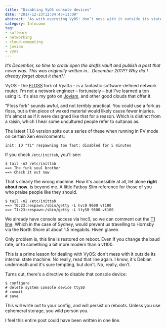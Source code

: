 ```yaml
---
title: "Disabling VyOS console devices"
date: "2017-12-23T12:04:45+11:00"
abstract: "As with everyting VyOS: don’t mess with it outside its state machine!"
category: Infocomm
tag:
- software
- networking
- cloud-computing
- joviam
- vyos
---
```

<p style="font-style:italic">It’s December, so time to crack open the drafts vault and publish a post that never was. This was originally written in... December 2017!? Why did I already forget about it then?!</p>

VyOS – the <abbr title="free, libre, open source software">FLOSS</abbr> fork of Vyatta – is a fantastic software-defined network router. I'm not a network engineer – fortunately – but I've learned a ton using it. It's also my goto on [Joviam], and other good clouds that offer it.

"Floss fork" sounds awful, and not terribly practical. You could use a fork as floss, but a thin piece of waxed material would likely cause fewer injuries. It's almost as if it were designed like that for a reason. Which is distinct from a raisin, which I hear some uncultured people refer to sultanas as.

The latest 1.1.8 version spits out a series of these when running in PV mode on certain Xen environments:

    init: ID "T1" respawning too fast: disabled for 5 minutes

If you check `/etc/inittab`, you'll see:

    $ tail -n2 /etc/inittab
    ==> The funk soul brother
    ==> Check it out now

That's clearly the wrong machine. How it's accessible at all, let alone **right about now**, is beyond me. A little Fatboy Slim reference for those of you who praise people like they should.

    $ tail -n2 /etc/inittab
    ==> T0:23:respawn:/sbin/getty -L hvc0 9600 vt100
    ==> T1:23:respawn:/sbin/getty -L ttyS0 9600 vt100

We already have console access via hvc0, so we can comment out the [T1 line]. Which in the case of Sydney, would prevent us travelling to Hornsby via the North Shore at about 1.5 megabits. Hiven glaven.

Only problem is, this line is restored on reboot. Even if you change the baud rate, or to something a bit more modern than a vt100.

This is a prime lesson for dealing with VyOS: don't mess with it outside its internal state machine. No really, read that line again. I know, it's Debian underneath and it's sure tempting, but don't. No, really, don't.

Turns out, there's a directive to disable that console device: 

    $ configure
    # delete system console device ttyS0
    # commit
    # save

This will write out to your config, and will persist on reboots. Unless you use ephemeral storage, you wild person you.

I feel this entire post could have been written in one line.

[Joviam]: https://joviam.com/
[T1 line]: https://en.wikipedia.org/wiki/North_Shore,_Northern_%26_Western_Line

